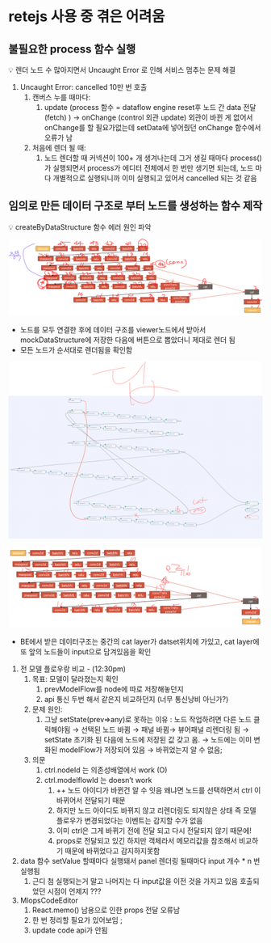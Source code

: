 # retejs 사용 중 겪은 어려움

## 불필요한 process 함수 실행

💡 렌더 노드 수 많아지면서 Uncaught Error 로 인해 서비스 멈추는 문제 해결

1. Uncaught Error: cancelled 10만 번 호출
    1. 캔버스 누를 때마다: 
        1. update (process 함수 = dataflow  engine reset후 노드 간 data 전달 (fetch) ) → onChange (control 외관 update) 외관이 바뀐 게 없어서 onChange를 할 필요가없는데 setData에 넣어줬던 onChange 함수에서 오류가 남
    2. 처음에 렌더 될 때:
        1. 노드 렌더할 때 커넥션이 100+ 개 생겨나는데 그거 생길 때마다 process()가 실행되면서 process가 에디터 전체에서 한 번만 생기면 되는데, 노드 마다 개별적으로 실행되니까 이미 실행되고 있어서 cancelled 되는 것 같음 

## 임의로 만든 데이터 구조로 부터 노드를 생성하는 함수 제작

💡 createByDataStructure 함수 에러 원인 파악

![Untitled](/99_images/createByDatastructure_01.png)

- 노드를 모두 연결한 후에 데이터 구조를 viewer노드에서 받아서 mockDataStructure에 저장한 다음에 버튼으로 뽑았더니 제대로 렌더 됨
- 모든 노드가 순서대로 렌더됨을 확인함

![Untitled](/99_images/createByDatastructure_02.png)

![Untitled](/99_images/createByDatastructure_014.png)

- BE에서 받은 데이터구조는 중간의 cat layer가 datset위치에 가있고, cat layer에 또 앞의 노드들이 input으로 담겨있음을 확인

1. 전 모델 플로우랑 비교 - (12:30pm)
    1. 목표: 모델이 달라졌는지 확인
        1. prevModelFlow를 node에 따로 저장해놓던지
        2. api 통신 두번 해서 같은지 비교하던지 (너무 통신낭비 아닌가?)
    2. 문제 원인:
        1. 그냥 setState(prev⇒any)로 못하는 이유 : 노드 작업하려면 다른 노드 클릭해야됨 → 선택된 노드 바뀜 → 패널 바뀜→ 뷰어패널 리렌더링 됨 → setState 초기화 된 다음에 노드에 저장된 값 갖고 옴. → 노드에는 이미 변화된 modelFlow가 저장되어 있음 → 바뀌었는지 알 수 없음;
    3. 의문
        1. ctrl.nodeId 는 의존성배열에서 work (O)
        2. ctrl.modelflowId 는 doesn’t work
            1. ++ 노드 아이디가 바뀐건 알 수 잇음 왜냐면 노드를 선택하면서 ctrl 이 바뀌어서 전달되기 때문
            2. 하지만 노드 아이디도 바뀌지 않고 리렌더링도 되지않은 상태 즉 모델플로우가 변경되었다는 이벤트는 감지할 수가 없음 
            3. 이미 ctrl은 그게 바뀌기 전에 전달 되고 다시 전달되지 않기 때문에!
            4. props로 전달되고 있긴 하지만 객체라서 메모리값을 참조해서 비교하기 때문에 바뀌었다고 감지하지못함
2. data 함수 setValue 할때마다 실행돼서 panel 렌더링 될때마다 input 개수 * n 번 실행됨 
    1. 근디 첨 실행되는거 말고 나머지는 다 input값을 이전 것을 가지고 있음 호출되었던 시점이 언제지 ???
3. MlopsCodeEditor
    1. React.memo() 남용으로 인한 props 전달 오류남
    2. 한 번 정리할 필요가 있어보임 ;
    3. update code api가 안됨